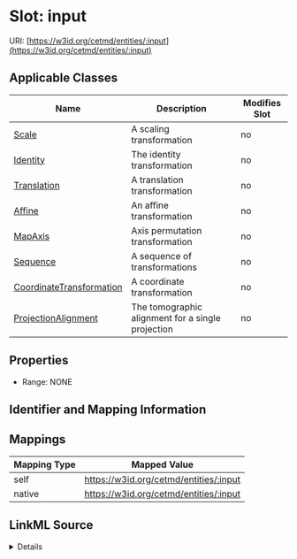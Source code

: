 

# Slot: input



URI: [https://w3id.org/cetmd/entities/:input](https://w3id.org/cetmd/entities/:input)



<!-- no inheritance hierarchy -->





## Applicable Classes

| Name | Description | Modifies Slot |
| --- | --- | --- |
| [Scale](Scale.md) | A scaling transformation |  no  |
| [Identity](Identity.md) | The identity transformation |  no  |
| [Translation](Translation.md) | A translation transformation |  no  |
| [Affine](Affine.md) | An affine transformation |  no  |
| [MapAxis](MapAxis.md) | Axis permutation transformation |  no  |
| [Sequence](Sequence.md) | A sequence of transformations |  no  |
| [CoordinateTransformation](CoordinateTransformation.md) | A coordinate transformation |  no  |
| [ProjectionAlignment](ProjectionAlignment.md) | The tomographic alignment for a single projection |  no  |







## Properties

* Range: NONE





## Identifier and Mapping Information








## Mappings

| Mapping Type | Mapped Value |
| ---  | ---  |
| self | https://w3id.org/cetmd/entities/:input |
| native | https://w3id.org/cetmd/entities/:input |




## LinkML Source

<details>
```yaml
name: input
alias: input
domain_of:
- CoordinateTransformation
- ProjectionAlignment

```
</details>